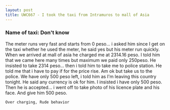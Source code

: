 ```yaml
---
layout: post
title: UWC667 - I took the taxi from Intramuros to mall of Asia 
---
```


### Name of taxi: Don't know

The meter runs very fast and starts from 0 peso... i asked him since I get on the taxi whether he used the meter, he said yes but his meter run quickly. When we arrived at mall of asia he charged me at 2314.16 peso. I told him that we came here many times but maximum we paid only 250peso. He insisted to take 2314 peso... then i told him to take me to police station. He told me that i have to pay if for the price rise. Am ok but take us to the police. We have only 500 peso left, i told him as I'm leaving this country tonight. He said any currency is ok for him. I insisted i have only 500 peso. Then he is accepted... i went off to take photo of his licence plate and his face. And give him 500 peso. 

```Over charging, Rude behavior```
